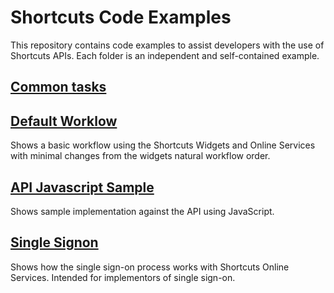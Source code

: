 # Shortcuts Code Examples

This repository contains code examples to assist developers with 
the use of Shortcuts APIs. Each folder is an independent and 
self-contained example.

## [Common tasks](./common/)

## [Default Worklow](default-workflow/)

Shows a basic workflow using the Shortcuts Widgets and Online 
Services with minimal changes from the widgets natural workflow order.

## [API Javascript Sample](api-js-sample/)

Shows sample implementation against the API using JavaScript.

## [Single Signon](single-signon/)

Shows how the single sign-on process works with Shortcuts 
Online Services. Intended for implementors of single sign-on.

